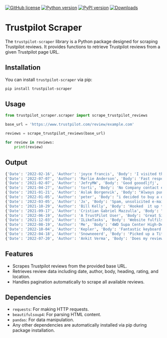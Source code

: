 [![GitHub license](https://img.shields.io/github/license/irfanalidv/trustpilot_scraper)](https://github.com/irfanalidv/trustpilot_scraper/blob/main/LICENSE)
[![Python version](https://img.shields.io/badge/python-3.7%20%7C%203.8%20%7C%203.9%20%7C%203.10%20%7C%203.11-blue.svg)](https://pypi.org/project/trustpilot-scraper/)
[![PyPI version](https://badge.fury.io/py/trustpilot-scraper.svg)](https://pypi.org/project/trustpilot-scraper/)
[![Downloads](https://static.pepy.tech/badge/trustpilot-scraper)](https://pepy.tech/project/trustpilot-scraper)


# Trustpilot Scraper

The `trustpilot-scraper` library is a Python package designed for scraping Trustpilot reviews. It provides functions to retrieve Trustpilot reviews from a given Trustpilot page URL.

## Installation

You can install `trustpilot-scraper` via pip:

```bash
pip install trustpilot-scraper
```

## Usage

```python
from trustpilot_scraper.scraper import scrape_trustpilot_reviews

base_url = 'https://www.trustpilot.com/review/example.com'

reviews = scrape_trustpilot_reviews(base_url)

for review in reviews:
    print(review)

```
## Output

```python
{'Date': '2022-02-16', 'Author': 'joyce francis', 'Body': 'I visited the Farnborough CR branch and was served by a young lady called Anna who was patient and friendly and also solved a huge problem for me...  great response... \nI would suggest when you visit ask for this young lady.. great customer service...\nOld Black Lady !', 'Heading': 'I visited the Farnborough CR branch and…', 'Rating': 5, 'Location': 'GB'}
{'Date': '2022-07-07', 'Author': 'Marlie Anderson', 'Body': 'Fast response times and excellent client service. I would be delighted to work with them again.', 'Heading': 'Fast response times and excellent…', 'Rating': 5, 'Location': 'US'}
{'Date': '2021-02-07', 'Author': 'JefryMW', 'Body': 'Good gooodljfj', 'Heading': 'Good gooodljfj', 'Rating': 5, 'Location': 'CZ'}
{'Date': '2021-04-27', 'Author': 'torti', 'Body': 'No Company contact exists. Self here fake trusts. No damage on parcels? They dont send parcels maybe system works but rest of this company that noone know who it is isnt serious.\nMake a imressum contact company name where the companys home adress etc.', 'Heading': 'No Company contact exists', 'Rating': 1, 'Location': 'DE'}
{'Date': '2021-01-21', 'Author': 'Aslak Borgenvik', 'Body': "Always punctual. Never any damage on parcels. Cheap, fast and trustworthy, I can't wait for a bigger expand on clienta.", 'Heading': 'Always punctual', 'Rating': 5, 'Location': 'NO'}
{'Date': '2022-01-05', 'Author': 'peter', 'Body': "i decided to buy a draw fridge 2/1/22 took it home installed it unit wouldn't cool faulty cooling system took it back next day, day 2 unit replaced and installed and tested while at the 4x4 centre all working got home filled fridge all good, day 3 fridge not cold error code E3 took it back and put it on test, day 4 got phone call cooling system faulty given refund now back to my old system. really wanted draw fridge as it fitted and looked good and took up less room", 'Heading': 'disappointed draw fridge', 'Rating': 2, 'Location': 'AU'}
{'Date': '2022-03-05', 'Author': 'Jx', 'Body': 'Spam, unsolicited e-mail without any option to unsubscribe.', 'Heading': 'Spam', 'Rating': 1, 'Location': 'PT'}
{'Date': '2021-10-29', 'Author': 'Bill Kelly', 'Body': 'Hooked  it up to my Companion 70 amp lithium power pack that I use to run my Engels 45 litre fridge. Does a great job. More power gong in than  coming out. Make sure you don’t use the regulator supplied because the companion power pack has its own regulator.', 'Heading': '200 watt solar blanket.', 'Rating': 5, 'Location': 'AU'}
{'Date': '2021-09-17', 'Author': 'Cristian Gabriel Mazzulla', 'Body': "Fulfills its function 100% \nit's just an example page xD", 'Heading': 'It is perfect!', 'Rating': 5, 'Location': 'AR'}
{'Date': '2022-06-19', 'Author': 'A TrustPilot User', 'Body': 'Great Site! This is the Example Domain.', 'Heading': 'Great Site', 'Rating': 5, 'Location': 'CA'}
{'Date': '2021-12-03', 'Author': 'ILikeTasks', 'Body': 'Website fulfils its job', 'Heading': 'example', 'Rating': 5, 'Location': 'US'}
{'Date': '2022-08-19', 'Author': 'Me', 'Body': '4WD Supa Center High-Def Dash Camera\nI bought this 2 years ago at first it was good it captured everything but after the first month I started Noticing Sun Glitches where the screen would just white out,\nIn the first summer in Victoria it just shut down over 30c it would heat up in the sun and just stop recording\nVery poor quality $45 I payed after 6 month I tossed it in the Bin 1*', 'Heading': '4WD Supa Center High-Def Dash Camera', 'Rating': 1, 'Location': 'AU'}
{'Date': '2022-10-04', 'Author': 'Kepler', 'Body': 'Fantastic keyboard for the price, for the 1st time using a 60% TKL keyboard and I am adapting quite well, also 1st time using mechanical keys and enjoying a lot these Outemu pro red switches.\nThis Keyboard is solid, well made and it is simple and easy to use. The only downside for me is the lack of control the intensity of the RGB lighting at hardware level.', 'Heading': 'Fantastic keyboard for the price', 'Rating': 4, 'Location': 'PT'}
{'Date': '2022-04-18', 'Author': 'Snowneeerd', 'Body': 'Picked up a Titan rear drawer. When I got home an opened it, the side was dented. No problems getting it swapped. Got the second one home, this was also dented. Going to ask them to check the third one before I take it. Obvious quality control issues.', 'Heading': 'Two dented Titan rear drawers 4WD Supa Centre', 'Rating': 2, 'Location': 'AU'}
{'Date': '2022-07-20', 'Author': 'Ankit Verma', 'Body': 'Does my review even count???', 'Heading': 'Does my review even count???', 'Rating': 4, 'Location': 'IN'}
```

## Features

- Scrapes Trustpilot reviews from the provided base URL.
- Retrieves review data including date, author, body, heading, rating, and location.
- Handles pagination automatically to scrape all available reviews.

## Dependencies

- `requests`: For making HTTP requests.
- `beautifulsoup4`: For parsing HTML content.
- `pandas`: For data manipulation.
- Any other dependencies are automatically installed via pip during package installation.
